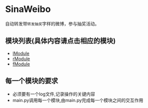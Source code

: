 # SinaWeibo
自动转发带`转发抽奖`字样的微博，参与抽奖活动。


## 模块列表(具体内容请点击相应的模块)
* [lModule](https://github.com/chengshuyi/SinaWeibo/blob/master/lModule/README.md)  
* [rModule](https://github.com/chengshuyi/SinaWeibo/blob/master/rModule/README.md)  
* [fModule](https://github.com/chengshuyi/SinaWeibo/blob/master/fModule/README.md)  

## 每一个模块的要求
* 必须要有一个log文件,记录操作的关键内容  
* main.py调用每一个模块,由main.py完成每一个模块之间的交互作用  

